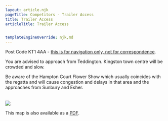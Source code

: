 ```yaml
---
layout: article.njk
pageTitle: Competitors - Trailer Access
title: Trailer Access
articleTitle: Trailer Access


templateEngineOverride: njk,md
---
```

<p>Post Code KT1 4AA - <u>this is for navigation only, not for correspondence</u>.</p>
<p>You are advised to approach from Teddington. Kingston town centre will be crowded and slow.</p>
<p>Be aware of the Hampton Court Flower Show which usually coincides with the regatta and will cause congestion and delays in that area and the approaches from Sunbury and Esher.</p>
<img src="/images/TrailerAccessMap.gif" style="margin-top:20px">
<p>This map is also available as a <a href="/pdfs/KingstonRegattaTrailerMap.pdf">PDF</a>. </p>